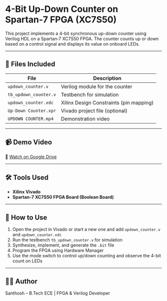 # 4-Bit Up-Down Counter on Spartan‑7 FPGA (XC7S50)

This project implements a 4-bit synchronous up-down counter using Verilog HDL on a Spartan‑7 XC7S50 FPGA. The counter counts up or down based on a control signal and displays its value on onboard LEDs.

---

## 📂 Files Included

| File | Description |
|------|-------------|
| `updown_counter.v` | Verilog module for the counter |
| `tb_updown_counter.v` | Testbench for simulation |
| `updown_counter.xdc` | Xilinx Design Constraints (pin mapping) |
| `Up-Down Counter.xpr` | Vivado project file (optional) |
| `UPDOWN COUNTER.mp4` | Demonstration video |

---

## 📹 Demo Video

📎 [Watch on Google Drive](https://drive.google.com/file/d/121I9hLebxN81P5hNMeheuzFxFnlA12Y-/view?usp=sharing)

---

## 🛠 Tools Used

- **Xilinx Vivado**
- **Spartan‑7 XC7S50 FPGA Board (Boolean Board)**

---

## 🚀 How to Use

1. Open the project in Vivado or start a new one and add `updown_counter.v` and `updown_counter.xdc`
2. Run the testbench `tb_updown_counter.v` for simulation
3. Synthesize, implement, and generate the `.bit` file
4. Program the FPGA using Hardware Manager
5. Use the mode switch to control up/down counting and observe the 4-bit count on LEDs

---

## 👨‍💻 Author

Santhosh – B.Tech ECE | FPGA & Verilog Developer
